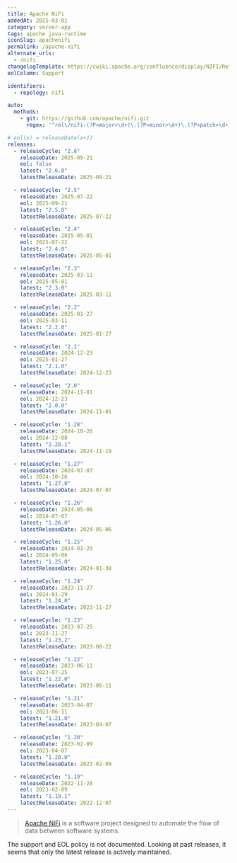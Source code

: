 ```yaml
---
title: Apache NiFi
addedAt: 2025-03-01
category: server-app
tags: apache java-runtime
iconSlug: apachenifi
permalink: /apache-nifi
alternate_urls:
  - /nifi
changelogTemplate: https://cwiki.apache.org/confluence/display/NIFI/Release+Notes#ReleaseNotes-Version__LATEST__
eolColumn: Support

identifiers:
  - repology: nifi

auto:
  methods:
    - git: https://github.com/apache/nifi.git
      regex: '^rel\/nifi-(?P<major>\d+)\.(?P<minor>\d+)\.(?P<patch>\d+)$'

# eol(x) = releaseDate(x+1)
releases:
  - releaseCycle: "2.6"
    releaseDate: 2025-09-21
    eol: false
    latest: "2.6.0"
    latestReleaseDate: 2025-09-21

  - releaseCycle: "2.5"
    releaseDate: 2025-07-22
    eol: 2025-09-21
    latest: "2.5.0"
    latestReleaseDate: 2025-07-22

  - releaseCycle: "2.4"
    releaseDate: 2025-05-01
    eol: 2025-07-22
    latest: "2.4.0"
    latestReleaseDate: 2025-05-01

  - releaseCycle: "2.3"
    releaseDate: 2025-03-11
    eol: 2025-05-01
    latest: "2.3.0"
    latestReleaseDate: 2025-03-11

  - releaseCycle: "2.2"
    releaseDate: 2025-01-27
    eol: 2025-03-11
    latest: "2.2.0"
    latestReleaseDate: 2025-01-27

  - releaseCycle: "2.1"
    releaseDate: 2024-12-23
    eol: 2025-01-27
    latest: "2.1.0"
    latestReleaseDate: 2024-12-23

  - releaseCycle: "2.0"
    releaseDate: 2024-11-01
    eol: 2024-12-23
    latest: "2.0.0"
    latestReleaseDate: 2024-11-01

  - releaseCycle: "1.28"
    releaseDate: 2024-10-26
    eol: 2024-12-08
    latest: "1.28.1"
    latestReleaseDate: 2024-11-19

  - releaseCycle: "1.27"
    releaseDate: 2024-07-07
    eol: 2024-10-26
    latest: "1.27.0"
    latestReleaseDate: 2024-07-07

  - releaseCycle: "1.26"
    releaseDate: 2024-05-06
    eol: 2024-07-07
    latest: "1.26.0"
    latestReleaseDate: 2024-05-06

  - releaseCycle: "1.25"
    releaseDate: 2024-01-29
    eol: 2024-05-06
    latest: "1.25.0"
    latestReleaseDate: 2024-01-30

  - releaseCycle: "1.24"
    releaseDate: 2023-11-27
    eol: 2024-01-29
    latest: "1.24.0"
    latestReleaseDate: 2023-11-27

  - releaseCycle: "1.23"
    releaseDate: 2023-07-25
    eol: 2023-11-27
    latest: "1.23.2"
    latestReleaseDate: 2023-08-22

  - releaseCycle: "1.22"
    releaseDate: 2023-06-11
    eol: 2023-07-25
    latest: "1.22.0"
    latestReleaseDate: 2023-06-11

  - releaseCycle: "1.21"
    releaseDate: 2023-04-07
    eol: 2023-06-11
    latest: "1.21.0"
    latestReleaseDate: 2023-04-07

  - releaseCycle: "1.20"
    releaseDate: 2023-02-09
    eol: 2023-04-07
    latest: "1.20.0"
    latestReleaseDate: 2023-02-09

  - releaseCycle: "1.19"
    releaseDate: 2022-11-28
    eol: 2023-02-09
    latest: "1.19.1"
    latestReleaseDate: 2022-12-07
---
```


> [Apache NiFi](https://nifi.apache.org/) is a software project designed to automate the flow of data between software
> systems.

The support and EOL policy is not documented. Looking at past releases, it seems that only the latest release is
actively maintained.
